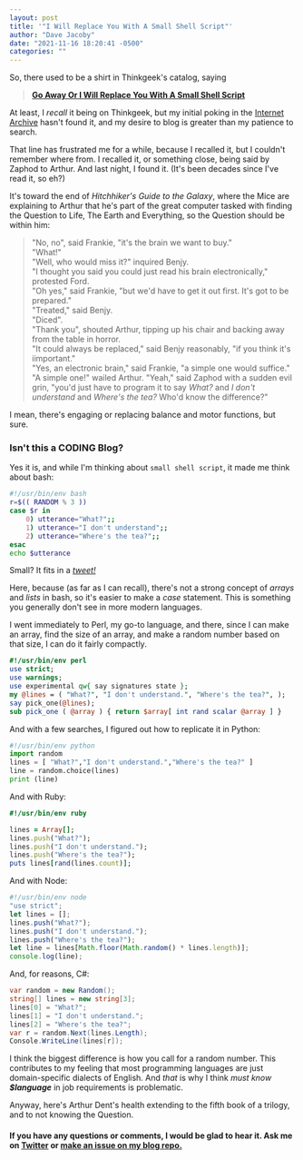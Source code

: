 ```yaml
---
layout: post
title: '"I Will Replace You With A Small Shell Script"'
author: "Dave Jacoby"
date: "2021-11-16 18:20:41 -0500"
categories: ""
---
```


So, there used to be a shirt in Thinkgeek's catalog, saying

> [**Go Away Or I Will Replace You With A Small Shell Script**](https://duckduckgo.com/?q=%22replace+you+with+a+small+shell+script%22&va=b&t=hc&iax=images&ia=images)

At least, I _recall_ it being on Thinkgeek, but my initial poking in the [Internet Archive](https://web.archive.org/web/20040217121605/http://www.thinkgeek.com/) hasn't found it, and my desire to blog is greater than my patience to search.

That line has frustrated me for a while, because I recalled it, but I couldn't remember where from. I recalled it, or something close, being said by Zaphod to Arthur. And last night, I found it. (It's been decades since I've read it, so eh?)

It's toward the end of _Hitchhiker's Guide to the Galaxy_, where the Mice are explaining to Arthur that he's part of the great computer tasked with finding the Question to Life, The Earth and Everything, so the Question should be within him:

> "No, no", said Frankie, "it's the brain we want to buy."  
> "What!"  
> "Well, who would miss it?" inquired Benjy.  
> "I thought you said you could just read his brain electronically," protested Ford.  
> "Oh yes," said Frankie, "but we'd have to get it out first. It's got to be prepared."  
> "Treated," said Benjy.  
> "Diced".  
> "Thank you", shouted Arthur, tipping up his chair and backing away from the table in horror.  
> "It could always be replaced," said Benjy reasonably, "if you think it's iimportant."  
> "Yes, an electronic brain," said Frankie, "a simple one would suffice."  
> "A simple one!" wailed Arthur.
> "Yeah," said Zaphod with a sudden evil grin, "you'd just have to program it to say _What?_ and _I don't understand_ and _Where's the tea?_ Who'd know the difference?"

I mean, there's engaging or replacing balance and motor functions, but sure.

### Isn't this a CODING Blog?

Yes it is, and while I'm thinking about `small shell script`, it made me think about bash:

```bash
#!/usr/bin/env bash
r=$(( RANDOM % 3 ))
case $r in
    0) utterance="What?";;
    1) utterance="I don't understand";;
    2) utterance="Where's the tea?";;
esac
echo $utterance
```

Small? It fits in a [_tweet!_](https://twitter.com/JacobyDave/status/1460733662496964611)

Here, because (as far as I can recall), there's not a strong concept of _arrays_ and _lists_ in bash, so it's easier to make a _case_ statement. This is something you generally don't see in more modern languages.

I went immediately to Perl, my go-to language, and there, since I can make an array, find the size of an array, and make a random number based on that size, I can do it fairly compactly.

```perl
#!/usr/bin/env perl
use strict;
use warnings;
use experimental qw{ say signatures state };
my @lines = ( "What?", "I don't understand.", "Where's the tea?", );
say pick_one(@lines);
sub pick_one ( @array ) { return $array[ int rand scalar @array ] }
```

And with a few searches, I figured out how to replicate it in Python:

```python
#!/usr/bin/env python
import random
lines = [ "What?","I don't understand.","Where's the tea?" ]
line = random.choice(lines)
print (line)
```

And with Ruby:

```ruby
#!/usr/bin/env ruby

lines = Array[];
lines.push("What?");
lines.push("I don't understand.");
lines.push("Where's the tea?");
puts lines[rand(lines.count)];
```

And with Node:

```javascript
#!/usr/bin/env node
"use strict";
let lines = [];
lines.push("What?");
lines.push("I don't understand.");
lines.push("Where's the tea?");
let line = lines[Math.floor(Math.random() * lines.length)];
console.log(line);
```

And, for reasons, C#:

```csharp
var random = new Random();
string[] lines = new string[3];
lines[0] = "What?";
lines[1] = "I don't understand.";
lines[2] = "Where's the tea?";
var r = random.Next(lines.Length);
Console.WriteLine(lines[r]);
```

I think the biggest difference is how you call for a random number. This contributes to my feeling that most programming languages are just domain-specific dialects of English. And _that_ is why I think _must know **$language**_ in job requirements is problematic.

Anyway, here's Arthur Dent's health extending to the fifth book of a trilogy, and to not knowing the Question.

#### If you have any questions or comments, I would be glad to hear it. Ask me on [Twitter](https://twitter.com/jacobydave) or [make an issue on my blog repo.](https://github.com/jacoby/jacoby.github.io)
